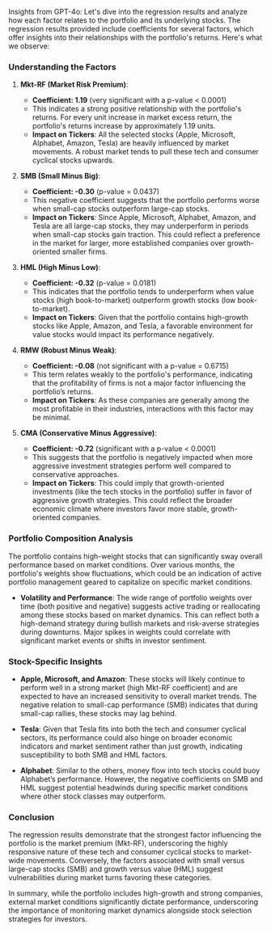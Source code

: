 Insights from GPT-4o:
 Let's dive into the regression results and analyze how each factor relates to the portfolio and its underlying stocks. The regression results provided include coefficients for several factors, which offer insights into their relationships with the portfolio's returns. Here's what we observe:

### Understanding the Factors

1. **Mkt-RF (Market Risk Premium)**:
   - **Coefficient: 1.19** (very significant with a p-value < 0.0001)
   - This indicates a strong positive relationship with the portfolio's returns. For every unit increase in market excess return, the portfolio's returns increase by approximately 1.19 units.
   - **Impact on Tickers**: All the selected stocks (Apple, Microsoft, Alphabet, Amazon, Tesla) are heavily influenced by market movements. A robust market tends to pull these tech and consumer cyclical stocks upwards.

2. **SMB (Small Minus Big)**:
   - **Coefficient: -0.30** (p-value = 0.0437)
   - This negative coefficient suggests that the portfolio performs worse when small-cap stocks outperform large-cap stocks.
   - **Impact on Tickers**: Since Apple, Microsoft, Alphabet, Amazon, and Tesla are all large-cap stocks, they may underperform in periods when small-cap stocks gain traction. This could reflect a preference in the market for larger, more established companies over growth-oriented smaller firms.

3. **HML (High Minus Low)**:
   - **Coefficient: -0.32** (p-value = 0.0181)
   - This indicates that the portfolio tends to underperform when value stocks (high book-to-market) outperform growth stocks (low book-to-market).
   - **Impact on Tickers**: Given that the portfolio contains high-growth stocks like Apple, Amazon, and Tesla, a favorable environment for value stocks would impact its performance negatively.

4. **RMW (Robust Minus Weak)**:
   - **Coefficient: -0.08** (not significant with a p-value = 0.6715)
   - This term relates weakly to the portfolio's performance, indicating that the profitability of firms is not a major factor influencing the portfolio’s returns.
   - **Impact on Tickers**: As these companies are generally among the most profitable in their industries, interactions with this factor may be minimal.

5. **CMA (Conservative Minus Aggressive)**:
   - **Coefficient: -0.72** (significant with a p-value < 0.0001)
   - This suggests that the portfolio is negatively impacted when more aggressive investment strategies perform well compared to conservative approaches.
   - **Impact on Tickers**: This could imply that growth-oriented investments (like the tech stocks in the portfolio) suffer in favor of aggressive growth strategies. This could reflect the broader economic climate where investors favor more stable, growth-oriented companies.

### Portfolio Composition Analysis

The portfolio contains high-weight stocks that can significantly sway overall performance based on market conditions. Over various months, the portfolio's weights show fluctuations, which could be an indication of active portfolio management geared to capitalize on specific market conditions.

- **Volatility and Performance**: The wide range of portfolio weights over time (both positive and negative) suggests active trading or reallocating among these stocks based on market dynamics. This can reflect both a high-demand strategy during bullish markets and risk-averse strategies during downturns. Major spikes in weights could correlate with significant market events or shifts in investor sentiment.

### Stock-Specific Insights

- **Apple, Microsoft, and Amazon**: These stocks will likely continue to perform well in a strong market (high Mkt-RF coefficient) and are expected to have an increased sensitivity to overall market trends. The negative relation to small-cap performance (SMB) indicates that during small-cap rallies, these stocks may lag behind.

- **Tesla**: Given that Tesla fits into both the tech and consumer cyclical sectors, its performance could also hinge on broader economic indicators and market sentiment rather than just growth, indicating susceptibility to both SMB and HML factors.

- **Alphabet**: Similar to the others, money flow into tech stocks could buoy Alphabet’s performance. However, the negative coefficients on SMB and HML suggest potential headwinds during specific market conditions where other stock classes may outperform.

### Conclusion

The regression results demonstrate that the strongest factor influencing the portfolio is the market premium (Mkt-RF), underscoring the highly responsive nature of these tech and consumer cyclical stocks to market-wide movements. Conversely, the factors associated with small versus large-cap stocks (SMB) and growth versus value (HML) suggest vulnerabilities during market turns favoring these categories.

In summary, while the portfolio includes high-growth and strong companies, external market conditions significantly dictate performance, underscoring the importance of monitoring market dynamics alongside stock selection strategies for investors.